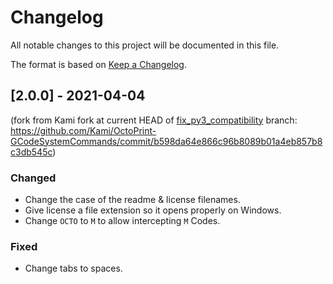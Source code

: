# Changelog
All notable changes to this project will be documented in this file.

The format is based on [Keep a Changelog](https://keepachangelog.com/en/1.0.0/).

## [2.0.0] - 2021-04-04
(fork from Kami fork at current HEAD of [fix_py3_compatibility](https://github.com/Kami/OctoPrint-GCodeSystemCommands/tree/fix_py3_compatibility) branch: <https://github.com/Kami/OctoPrint-GCodeSystemCommands/commit/b598da64e866c96b8089b01a4eb857b8c3db545c>)

### Changed
- Change the case of the readme & license filenames.
- Give license a file extension so it opens properly on Windows.
- Change `OCTO` to `M` to allow intercepting `M` Codes.

### Fixed
- Change tabs to spaces.
